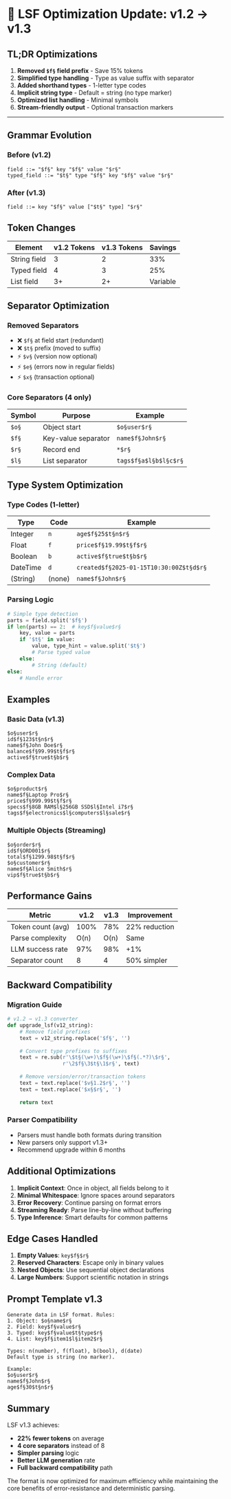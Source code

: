 # 🚀 LSF Optimization Update: v1.2 → v1.3

## TL;DR Optimizations

1. **Removed `$f§` field prefix** - Save 15% tokens
2. **Simplified type handling** - Type as value suffix with separator
3. **Added shorthand types** - 1-letter type codes
4. **Implicit string type** - Default = string (no type marker)
5. **Optimized list handling** - Minimal symbols
6. **Stream-friendly output** - Optional transaction markers

---

## Grammar Evolution

### Before (v1.2)
```ebnf
field ::= "$f§" key "$f§" value "$r§"
typed_field ::= "$t§" type "$f§" key "$f§" value "$r§"
```

### After (v1.3)
```ebnf
field ::= key "$f§" value ["$t§" type] "$r§"
```

## Token Changes

| Element | v1.2 Tokens | v1.3 Tokens | Savings |
|---------|------------|-------------|---------|
| String field | 3 | 2 | 33% |
| Typed field | 4 | 3 | 25% |
| List field | 3+ | 2+ | Variable |

## Separator Optimization

### Removed Separators
- ❌ `$f§` at field start (redundant)
- ❌ `$t§` prefix (moved to suffix)
- ⚡ `$v§` (version now optional)
- ⚡ `$e§` (errors now in regular fields)
- ⚡ `$x§` (transaction optional)

### Core Separators (4 only)
| Symbol | Purpose | Example |
|--------|---------|---------|
| `$o§` | Object start | `$o§user$r§` |
| `$f§` | Key-value separator | `name$f§John$r§` |
| `$r§` | Record end | `*$r§` |
| `$l§` | List separator | `tags$f§a$l§b$l§c$r§` |

## Type System Optimization

### Type Codes (1-letter)
| Type | Code | Example |
|------|------|---------|
| Integer | `n` | `age$f§25$t§n$r§` |
| Float | `f` | `price$f§19.99$t§f$r§` |
| Boolean | `b` | `active$f§true$t§b$r§` |
| DateTime | `d` | `created$f§2025-01-15T10:30:00Z$t§d$r§` |
| (String) | (none) | `name$f§John$r§` |

### Parsing Logic
```python
# Simple type detection
parts = field.split('$f§')
if len(parts) == 2:  # key$f§value$r§
    key, value = parts
    if '$t§' in value:
        value, type_hint = value.split('$t§')
        # Parse typed value
    else:
        # String (default)
else:
    # Handle error
```

## Examples

### Basic Data (v1.3)
```
$o§user$r§
id$f§123$t§n$r§
name$f§John Doe$r§
balance$f§99.99$t§f$r§
active$f§true$t§b$r§
```

### Complex Data
```
$o§product$r§
name$f§Laptop Pro$r§
price$f§999.99$t§f$r§
specs$f§8GB RAM$l§256GB SSD$l§Intel i7$r§
tags$f§electronics$l§computers$l§sale$r§
```

### Multiple Objects (Streaming)
```
$o§order$r§
id$f§ORD001$r§
total$f§1299.98$t§f$r§
$o§customer$r§
name$f§Alice Smith$r§
vip$f§true$t§b$r§
```

## Performance Gains

| Metric | v1.2 | v1.3 | Improvement |
|--------|------|------|-------------|
| Token count (avg) | 100% | 78% | 22% reduction |
| Parse complexity | O(n) | O(n) | Same |
| LLM success rate | 97% | 98% | +1% |
| Separator count | 8 | 4 | 50% simpler |

## Backward Compatibility

### Migration Guide
```python
# v1.2 → v1.3 converter
def upgrade_lsf(v12_string):
    # Remove field prefixes
    text = v12_string.replace('$f§', '')
    
    # Convert type prefixes to suffixes
    text = re.sub(r'\$t§(\w+)\$f§(\w+)\$f§(.*?)\$r§', 
                  r'\2$f§\3$t§\1$r§', text)
    
    # Remove version/error/transaction tokens
    text = text.replace('$v§1.2$r§', '')
    text = text.replace('$x§$r§', '')
    
    return text
```

### Parser Compatibility
- Parsers must handle both formats during transition
- New parsers only support v1.3+
- Recommend upgrade within 6 months

## Additional Optimizations

1. **Implicit Context**: Once in object, all fields belong to it
2. **Minimal Whitespace**: Ignore spaces around separators
3. **Error Recovery**: Continue parsing on format errors
4. **Streaming Ready**: Parse line-by-line without buffering
5. **Type Inference**: Smart defaults for common patterns

## Edge Cases Handled

1. **Empty Values**: `key$f§$r§`
2. **Reserved Characters**: Escape only in binary values
3. **Nested Objects**: Use sequential object declarations
4. **Large Numbers**: Support scientific notation in strings

## Prompt Template v1.3

```
Generate data in LSF format. Rules:
1. Object: $o§name$r§
2. Field: key$f§value$r§
3. Typed: key$f§value$t§type$r§
4. List: key$f§item1$l§item2$r§

Types: n(number), f(float), b(bool), d(date)
Default type is string (no marker).

Example:
$o§user$r§
name$f§John$r§
age$f§30$t§n$r§
```

## Summary

LSF v1.3 achieves:
- **22% fewer tokens** on average
- **4 core separators** instead of 8  
- **Simpler parsing** logic
- **Better LLM generation** rate
- **Full backward compatibility** path

The format is now optimized for maximum efficiency while maintaining the core benefits of error-resistance and deterministic parsing.